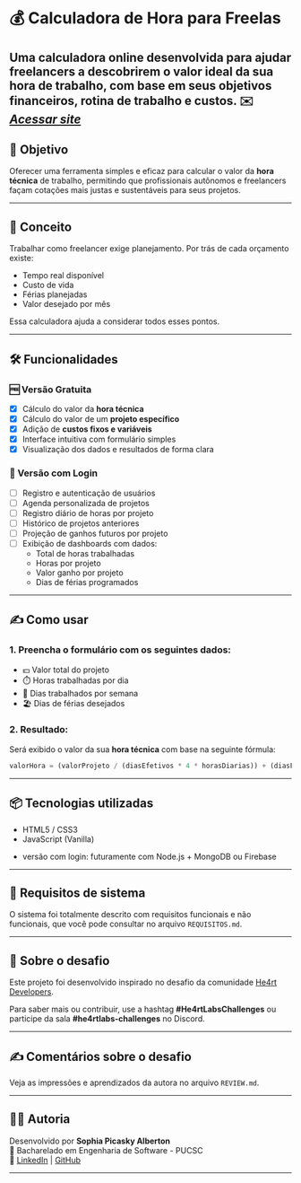 ﻿
# 💰 Calculadora de Hora para Freelas

Uma calculadora online desenvolvida para ajudar freelancers a descobrirem o valor ideal da sua hora de trabalho, com base em seus objetivos financeiros, rotina de trabalho e custos.
✉️ [***Acessar site***](https://l1nq.com/consultor-precificacao-freelancer)<br>
---

## 🚀 Objetivo

Oferecer uma ferramenta simples e eficaz para calcular o valor da **hora técnica** de trabalho, permitindo que profissionais autônomos e freelancers façam cotações mais justas e sustentáveis para seus projetos.

---

## 🧠 Conceito

Trabalhar como freelancer exige planejamento. Por trás de cada orçamento existe:

- Tempo real disponível
- Custo de vida
- Férias planejadas
- Valor desejado por mês

Essa calculadora ajuda a considerar todos esses pontos.

---

## 🛠️ Funcionalidades

### 🆓 Versão Gratuita

- [x] Cálculo do valor da **hora técnica**
- [x] Cálculo do valor de um **projeto específico**
- [x] Adição de **custos fixos e variáveis**
- [x] Interface intuitiva com formulário simples
- [x] Visualização dos dados e resultados de forma clara

### 🔐 Versão com Login

- [ ] Registro e autenticação de usuários
- [ ] Agenda personalizada de projetos
- [ ] Registro diário de horas por projeto
- [ ] Histórico de projetos anteriores
- [ ] Projeção de ganhos futuros por projeto
- [ ] Exibição de dashboards com dados:
  - Total de horas trabalhadas
  - Horas por projeto
  - Valor ganho por projeto
  - Dias de férias programados

---

## ✍️ Como usar

### 1. Preencha o formulário com os seguintes dados:

- 💵 Valor total do projeto
- ⏱️ Horas trabalhadas por dia
- 📆 Dias trabalhados por semana
- 🏖️ Dias de férias desejados

### 2. Resultado:

Será exibido o valor da sua **hora técnica** com base na seguinte fórmula:

```js
valorHora = (valorProjeto / (diasEfetivos * 4 * horasDiarias)) + (diasFerias * diasEfetivos * horasDiarias)
```

---

## 📦 Tecnologias utilizadas

- HTML5 / CSS3
- JavaScript (Vanilla)
<!-- [He4rt UI](https://heartdevs.com) (cores e identidade visual)-->
- versão com login: futuramente com Node.js + MongoDB ou Firebase

---

## 📌 Requisitos de sistema

O sistema foi totalmente descrito com requisitos funcionais e não funcionais, que você pode consultar no arquivo `REQUISITOS.md`.

---

## 💬 Sobre o desafio

Este projeto foi desenvolvido inspirado no desafio da comunidade [He4rt Developers](https://github.com/he4rt).

Para saber mais ou contribuir, use a hashtag **#He4rtLabsChallenges** ou participe da sala **#he4rtlabs-challenges** no Discord.

---

## ✍️ Comentários sobre o desafio

Veja as impressões e aprendizados da autora no arquivo `REVIEW.md`.

---

## 👩‍💻 Autoria

Desenvolvido por **Sophia Picasky Alberton**  
💼 Bacharelado em Engenharia de Software - PUCSC  
🔗 [LinkedIn](https://www.linkedin.com/in/sophia-picasky-alberton/) | [GitHub](https://github.com/sophialberton) 


---
